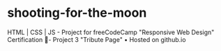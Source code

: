 # shooting-for-the-moon
HTML | CSS | JS - Project for freeCodeCamp "Responsive Web Design" Certification 🏅- Project 3 "Tribute Page" • Hosted on github.io
